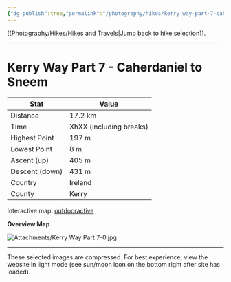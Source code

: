```yaml
---
{"dg-publish":true,"permalink":"/photography/hikes/kerry-way-part-7-caherdaniel-to-sneem/","hide":"true","updated":"2025-07-13T18:39:50.000+02:00"}
---
```


[[Photography/Hikes/Hikes and Travels\|Jump back to hike selection]].

---
# Kerry Way Part 7 - Caherdaniel to Sneem 
 
| Stat              | Value                                |
| ----------------- | ------------------------------------ |
| Distance          | 17.2 km                              |
| Time              | XhXX (including breaks)              |
| Highest Point     | 197 m                                |
| Lowest Point      | 8 m                                  |
| Ascent (up)       | 405 m                                |
| Descent (down)    | 431 m                                |
| Country           | Ireland                              |
| County            | Kerry                                |

Interactive map: [outdooractive](https://www.outdooractive.com/en/route/hiking-trail/southwest-ireland/kerry-way-part-7-caherdaniel-sneem/318380146/?share=%7E3ixekcpg%244osshysm)

**Overview Map**

![Attachments/Kerry Way Part 7-0.jpg](/img/user/Attachments/Kerry%20Way%20Part%207-0.jpg)

---
These selected images are compressed. For best experience, view the website in light mode (see sun/moon icon on the bottom right after site has loaded).